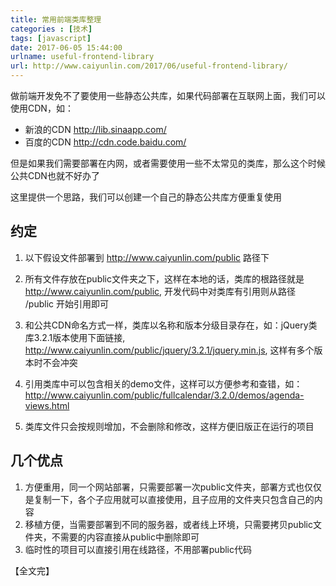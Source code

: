 ```yaml
---
title: 常用前端类库整理  
categories : [技术]  
tags: [javascript]
date: 2017-06-05 15:44:00  
urlname: useful-frontend-library  
url: http://www.caiyunlin.com/2017/06/useful-frontend-library/  
---
```


做前端开发免不了要使用一些静态公共库，如果代码部署在互联网上面，我们可以使用CDN，如：
* 新浪的CDN http://lib.sinaapp.com/  
* 百度的CDN http://cdn.code.baidu.com/   

但是如果我们需要部署在内网，或者需要使用一些不太常见的类库，那么这个时候公共CDN也就不好办了  

这里提供一个思路，我们可以创建一个自己的静态公共库方便重复使用


## 约定

1. 以下假设文件部署到 http://www.caiyunlin.com/public 路径下

1. 所有文件存放在public文件夹之下，这样在本地的话，类库的根路径就是 http://www.caiyunlin.com/public, 开发代码中对类库有引用则从路径 /public 开始引用即可

1. 和公共CDN命名方式一样，类库以名称和版本分级目录存在，如：jQuery类库3.2.1版本使用下面链接, http://www.caiyunlin.com/public/jquery/3.2.1/jquery.min.js, 这样有多个版本时不会冲突

1. 引用类库中可以包含相关的demo文件，这样可以方便参考和查错，如： http://www.caiyunlin.com/public/fullcalendar/3.2.0/demos/agenda-views.html

1. 类库文件只会按规则增加，不会删除和修改，这样方便旧版正在运行的项目

## 几个优点

1. 方便重用，同一个网站部署，只需要部署一次public文件夹，部署方式也仅仅是复制一下，各个子应用就可以直接使用，且子应用的文件夹只包含自己的内容
1. 移植方便，当需要部署到不同的服务器，或者线上环境，只需要拷贝public文件夹，不需要的内容直接从public中删除即可
1. 临时性的项目可以直接引用在线路径，不用部署public代码

【全文完】